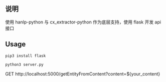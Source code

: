 ## 说明

使用 hanlp-python 与 cx_extractor-python 作为底层支持，使用 flask 开发 api 接口

## Usage

```
pip3 install flask

python3 server.py
```

GET http://localhost:5000/getEntityFromContent?content=${your_content}